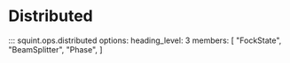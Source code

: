 # Distributed

<!-- prettier-ignore -->
::: squint.ops.distributed
    options:
        heading_level: 3
        members: [
            "FockState",
            "BeamSplitter",
            "Phase",
        ]
